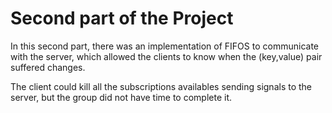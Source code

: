 # Second part of the Project

In this second part, there was an implementation of FIFOS to communicate with the server, which allowed the clients to know when the (key,value) pair suffered changes.

The client could kill all the subscriptions availables sending signals to the server, but the group did not have time to complete it. 
